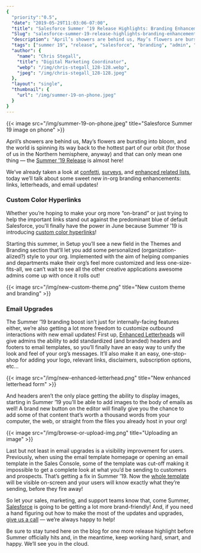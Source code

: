 ```yaml
---
{
  "priority":"0.5",
  "date": "2019-05-29T11:03:06-07:00",
  "title": "Salesforce Summer ’19 Release Highlights: Branding Enhancements",
  "Slug": "salesforce-summer-19-release-highlights-branding-enhancements",
  "description": "April’s showers are behind us, May’s flowers are bursting into bloom, and the world is spinning its way back to the hottest part of our orbit...",
  "tags": ["summer 19", "release", "salesforce", "branding", "admin", "custom color"],
  "author": {
    "name": "Chris Stegall",
    "title": "Digital Marketing Coordinator",
    "webp": "/img/chris-stegall_128-128.webp",
    "jpeg": "/img/chris-stegall_128-128.jpeg"
  },
  "layout": "single",
  "thumbnail": {
    "url": "/img/summer-19-on-phone.jpeg"
  }
}
---
```



{{< image src="/img/summer-19-on-phone.jpeg" title="Salesforce Summer 19 image on phone" >}}

April’s showers are behind us, May’s flowers are bursting into bloom, and the world is spinning its way back to the hottest part of our orbit (for those of us in the Northern hemisphere, anyway) and that can only mean one thing — the [Summer ’19 Release](https://releasenotes.docs.salesforce.com/en-us/summer19/release-notes/salesforce_release_notes.htm) is almost here!

We’ve already taken a look at [confetti](https://medium.com/creme-de-la-crm/salesforce-summer-19-release-highlights-confetti-3306c6e62437), [surveys](https://medium.com/creme-de-la-crm/salesforce-summer-19-release-highlights-free-surveys-5e55e6c928be), and [enhanced related lists](https://medium.com/creme-de-la-crm/salesforce-summer-19-release-highlights-enhanced-related-lists-72656e1d436a), today we’ll talk about some sweet new in-org branding enhancements: links, letterheads, and email updates!

### Custom Color Hyperlinks

Whether you’re hoping to make your org more “on-brand” or just trying to help the important links stand out against the predominant blue of default Salesforce, you’ll finally have the power in June because Summer ’19 is introducing [custom color hyperlinks](https://releasenotes.docs.salesforce.com/en-us/summer19/release-notes/rn_hyperlink_theming.htm)!

Starting this summer, in Setup you’ll see a new field in the Themes and Branding section that’ll let you add some personalized (organization-alized?) style to your org. Implemented with the aim of helping companies and departments make their org’s feel more customized and less one-size-fits-all, we can’t wait to see all the other creative applications awesome admins come up with once it rolls out!

{{< image src="/img/new-custom-theme.png" title="New custom theme and branding" >}}

### Email Upgrades

The Summer ’19 branding boost isn’t just for internally-facing features either, we’re also getting a lot more freedom to customize outbound interactions with new email updates! First up, [Enhanced Letterheads](https://releasenotes.docs.salesforce.com/en-us/summer19/release-notes/rn_sales_productivity_email_templates_letterheads.htm) will give admins the ability to add standardized (and branded) headers and footers to email templates, so you’ll finally have an easy way to unify the look and feel of your org’s messages. It’ll also make it an easy, one-stop-shop for adding your logo, relevant links, disclaimers, subscription options, etc...

{{< image src="/img/new-enhanced-letterhead.png" title="New enhanced letterhead form" >}}

And headers aren’t the only place getting the ability to display images, starting in Summer ’19 you’ll be able to add images to the body of emails as well! A brand new button on the editor will finally give you the chance to add some of that content that’s worth a thousand words from your computer, the web, or straight from the files you already host in your org!

{{< image src="/img/browse-or-upload-img.png" title="Uploading an image" >}}

Last but not least in email upgrades is a visibility improvement for users. Previously, when using the email template homepage or opening an email template in the Sales Console, some of the template was cut-off making it impossible to get a complete look at what you’d be sending to customers and prospects. That’s getting a fix in Summer ’19. Now the [whole template](https://releasenotes.docs.salesforce.com/en-us/summer19/release-notes/rn_sales_productivity_email_templates_console.htm) will be visible on-screen and your users will know exactly what they’re sending, before they fire away!

So let your sales, marketing, and support teams know that, come Summer, [Salesforce](https://www.salesforce.com/products/) is going to be getting a lot more brand-friendly! And, if you need a hand figuring out how to make the most of the updates and upgrades, [give us a call](/contact) — we’re always happy to help!

Be sure to stay tuned here on the blog for one more release highlight before Summer officially hits and, in the meantime, keep working hard, smart, and happy. We’ll see you in the cloud.
